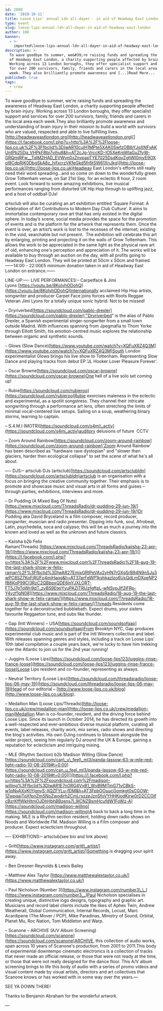 ```yaml
---
id: 2808
date: '2019-10-11'
title: Loose Lips' annual Ldn all-dayer - in aid of Headway East London - Loose Lips
type: event
slug: loose-lips-annual-ldn-all-dayer-in-aid-of-headway-east-london
author: 100
banner:
  - >-
    imported\loose-lips-annual-ldn-all-dayer-in-aid-of-headway-east-london\image2808.jpeg
description: >-
  To wave goodbye to summer, we&#39;re raising funds and spreading the awareness
  of Headway East London, a charity supporting people affected by brain injury.
  Working across 13 London boroughs, they offer specialist support and services
  for over 200 survivors, family, friends and carers in the local area each
  week. They also brilliantly promote awareness and [...]Read More...
published: true
tags:
  - crew
---
```

To wave goodbye to summer, we're raising funds and spreading the awareness of Headway East London, a charity supporting people affected by brain injury. Working across 13 London boroughs, they offer specialist support and services for over 200 survivors, family, friends and carers in the local area each week.They also brilliantly promote awareness and understanding of brain injury in their mission to build a world with survivors who are valued, respected and able to live fulfilling lives.[](http://headwayeastlondon.org/?fbclid=IwAR0zjWxxDZtVvg7jM3y0hqtIZ1tTqit4NriPfIdOeAe3cG6gFVcf45ow1z4)[http://headwayeastlondon.org](http://headwayeastlondon.org)[](https://l.facebook.com/l.php?u=http%3A%2F%2Floose-lips.co.uk%2F%3Ffbclid%3DIwAR10cujH1MPte5XAK0SwfzOBlbYJqXNFyAKUntPb25Dq_VHPkFBbj7vihu8&h=AT2cJg-VrccKD-IO5XeKmWIaGuZfyW-GRQmjRFw__TqlM2HAD_EVWvn0xZnvpapTYE7025DsdKqvZghWl0myE9OXol9CdpRjK0DbgSkA8z_hifxcrzVKfeGkd5fr6tSW61XnJkg)[http://loose-lips.co.uk](http://loose-lips.co.uk)Headway East London's efforts still really need their word spreading…and so come on down to the wonderfully green Grow Tottenham venue, on Sat 21st Sep, for an eclectic 8 hour, 2 room event. Look forward to some amazing exhibitions, live musical performances ranging from distorted UK Hip Hop through to uplifting jazz, and a host of oddball DJs!

artsclub will also be curating an art exhibition entitled ‘Square Format: A Celebration of Art Contributions to Modern Day Club Culture’. It aims to immortalise contemporary rave art that has only existed in the digital sphere. In today’s scene, social media provides the space for the promotion of events and is the platform for the artwork that represents them. Once the event is over, an artist’s work is lost to the recesses of the internet; existing in the void, searchable but not present.  The exhibition will celebrate this art by enlarging, printing and projecting it on the walls of Grow Tottenham. This allows the work to be appreciated in the same light as the physical rave art of old, enhancing one's perception and appreciation of it. The works will be available to buy through an auction on the day, with all profits going to Headway East London. They will be printed at 50cm x 50cm and framed.——14:00 – 22:00£5 minimum donation taken in aid of Headway East London on entrance.——

LINE-UP:—- LIVE PERFORMANCES:– Carpetface & Jimi Lyons [](https://l.facebook.com/l.php?u=https%3A%2F%2Fyoutu.be%2F8KolvhODohQ%3Ffbclid%3DIwAR2QA4u6OVRoF8gRcWZgFnpfTyo1E27JxtHd6653xsK6FTEH5RzbiZFSOYg&h=AT00LaybH9MvxG2UJsnjPwhJ-V9FvB3wbaFYyXe_vomvkLQKTdd1Uzn5jpiH_uUBCYhKeHX-XEbJEslrMv7TqxrQA1Uqifgqkg9pJcyPkvT6I3dn7xF9JYk1v5d4yZsZIHuG4HY)[https://youtu.be/8KolvhODohQ](https://youtu.be/8KolvhODohQ)Internationally acclaimed Hip Hop artists, songwriter and producer Carpet Face joins forces with Roots Reggae Veteran Jimi Lyons for a totally unique sonic hybrid. Not to be missed!

– Dryriverbed[](https://l.facebook.com/l.php?u=https%3A%2F%2Fsoundcloud.com%2Fpablo-drexler%3Ffbclid%3DIwAR1aXUw3XbPFzKtAt34jDABBVFl5iZiR6rThQjhPrmUPIuCkoBcZRXknu1g&h=AT13-5CmjxyyKy3YeCibTIP_70XzjuknPB568ONuVLSC-zZobejru4nRzMx6hRedcqp_A4w3uZ3RUdFzTn523ajbtct24NvwAg91TBB3S5yCQoXBz07nhnkFsFVokq1bdrH349E)[https://soundcloud.com/pablo-drexler](https://soundcloud.com/pablo-drexler)'"Dryriverbed" is the alias of Pablo Drexler, a Spanish experimental singer-songwriter from a small town outside Madrid. With influences spanning from Jpegmafia to Thom Yorke through Elliott Smith, his emotion-centred music explores the relationship between organic and synthetic sounds. 

– Glows (Slow Dance)[](https://l.facebook.com/l.php?u=https%3A%2F%2Fwww.youtube.com%2Fwatch%3Fv%3DXQFuXRZ4Q3M%26fbclid%3DIwAR1xz_QmO2oX9aKlnA7t4XIIOTtpRjIqv0w8HqwCF6STyMfiAEWQzShMmu8&h=AT0NfitVV7temWRknn4L8Htvwc97k-iQj3wLfrIfD6vMPTHiFVanipQSLRxrB2VL-OXwR9MZgYCa20QF1ZRRAvOy2bA6iUxFMLISG9v5BS9JrhjVjo-O42rQKWKrJy3shLKq4bE)[https://www.youtube.com/watch?v=XQFuXRZ4Q3M](https://www.youtube.com/watch?v=XQFuXRZ4Q3M)South London experimentalist Glows brings his live show to Tottenham. Representing Slow Dance and playing tracks from debut EP 'JL Hooker Lover Pleasure Forever'.

– Oscar Browne[](https://l.facebook.com/l.php?u=https%3A%2F%2Fsoundcloud.com%2Foscar-browne%3Ffbclid%3DIwAR3QHohNSxJkUOQ1izPe1-RGebEozdyJlW8H5CsazAXLvCE0qbNwmj-XljQ&h=AT2ojTL5C9Sl5Pj-b9_pUewWcmULRDI-WnZXEYf6Lh_MVTA_D2GTbxblxsvGcfdN6zSYXTP8eY5ZWl_7QlfXmVtEO4EjFwPYxoaXYMQpnzIfLB6D9VYG_ztO2EqFLAnOmVchQcA)[https://soundcloud.com/oscar-browne](https://soundcloud.com/oscar-browne)One hell of a live solo set coming up!

– Rubie[](https://l.facebook.com/l.php?u=https%3A%2F%2Fsoundcloud.com%2Frubieroo%3Ffbclid%3DIwAR0DBH-IH75KJrC0Je1DHtrZf0tlf7y1QFzYV4N7iu5krFBsXRJVu4Gy7E4&h=AT3Dg7pokLDIM-8CPsmnZ-0sTI4jV4TMyCZ6mOqHemKeqLmmwpEz_HGXa2bPRhV9yPIWU1sphVgEUHPs-9a6Xrx7jbLb13dXIbNow9sLLnaSM75aKOJ4Vo-IiIC_vJmyfp5U_2o)[https://soundcloud.com/rubieroo](https://soundcloud.com/rubieroo)Rubie exorcises maleness in the eclectic and experimental, as a spotlit songstress. They channel their intricate songwriting through a performance art lens, often stretching the limits of minimal vocal-centered live setups. Sailing on a soup, weathering binary storms, learning to captain.

– S.4.M.I (MOTR)[](https://l.facebook.com/l.php?u=https%3A%2F%2Fsoundcloud.com%2Fs4mi_activ%3Ffbclid%3DIwAR0DBH-IH75KJrC0Je1DHtrZf0tlf7y1QFzYV4N7iu5krFBsXRJVu4Gy7E4&h=AT1uHLy3dQT5kXXaApyi2vzM9hjRAxIk6KKzIAHtKQ-RMhZYbEj6EC_OppyDBVP4n08e27NOg9ZyJ1e_Q5cu9VI7XcXq9rK4CB9e3nFPLvYax-TMOCA_qvrROlYCgTm1bSmLIQ8)[https://soundcloud.com/s4mi\_activ](https://soundcloud.com/s4mi_activ)auditory delusions of future  CCTV

– Zoom Around Rainbow[](https://l.facebook.com/l.php?u=https%3A%2F%2Fsoundcloud.com%2Fzoom-around-rainbow%3Ffbclid%3DIwAR3hcf5Jp2St39Ogoad4UaGZZg-cAta4-2Hg-QefWOkbC5WhEiB4rstFCj8&h=AT2ytpmToYSZQn_dV9ROx6tS0Rq5I5_5_BhskAZl--yocsaZoxgO0rfCsIu2vs7Mq0oTcgybFTSZlD_o3nuqPPvqzPhs3d_BlvNuQAbKMSjqPGCVdW1oSrp_61cmFK0fd9MsEgU)[https://soundcloud.com/zoom-around-rainbow](https://soundcloud.com/zoom-around-rainbow)'Zoom Around Rainbow' has been described as "hardware rave dystopian" and "slower then glaciers, harder then ecological collapse" to set the scene of what he's all about.

—- DJS:– artsclub DJs (artsclub)[](https://l.facebook.com/l.php?u=https%3A%2F%2Fsoundcloud.com%2Fartsclubldn%3Ffbclid%3DIwAR386WuEvN40G__rVqYgsxEcc2dT2oKPkVnuqX_Xarjb529aaBdzLK6-SVE&h=AT37HtYTojMRbP5GSbfJpPQbfjTARgJx4EoICG0qJlfMC0zpugHvLojyq3w-1NeAO5_5C-GkEGm04FjUNu-0l2bqEV_kzU1lig--7GF5mvIxu_odHHdxeUSLQAW7IzYluV8t_GE)[https://soundcloud.com/artsclubldn](https://soundcloud.com/artsclubldn)artsclub is an organisation with a focus on bringing the creative community together. Their emphasis is to promote and showcase music and visual arts in all forms and guises – through parties, exhibitions, interviews and more.

– Dr Pudding (A Mixed Bag Of Nuts)[](https://l.facebook.com/l.php?u=https%3A%2F%2Fwww.mixcloud.com%2FThreadsRadio%2Fdr-pudding-29-jun-19%2F%3Ffbclid%3DIwAR0i-SZB9p9z-NBmxzGLuSTk4t3Jo-HMf3fuqN99R8iM2gaCdW_wPQ3SHLI&h=AT2gtfREDrhlKERH6U0YWpdMzJ5wMSq3_CRGCpg8CcHAXZWC1YgVh3_acX-7Sx-44HGzLW8XzGEwXxySPa4kJ4PQarUK5000MaawljkeJksrLrsB8D62KYR1qSPAIT14v2-7fQI)[https://www.mixcloud.com/ThreadsRadio/dr-pudding-29-jun-19/](https://www.mixcloud.com/ThreadsRadio/dr-pudding-29-jun-19/)Dr Pudding aka David Bryceland is a film composer, record producer, songwriter, musician and radio presenter. Dipping into funk, soul, Afrobeat, Latin, psychedelia, soca and calypso; this will be as much a journey into the known and loved as well as the unknown and future classics.

– Kaiisha b2b Felix Raman(Threads) [](https://www.mixcloud.com/ThreadsRadio/kaiisha-23-apr-19/?fbclid=IwAR10cujH1MPte5XAK0SwfzOBlbYJqXNFyAKUntPb25Dq_VHPkFBbj7vihu8)[https://www.mixcloud.com/ThreadsRadio/kaiisha-23-apr-19/](https://www.mixcloud.com/ThreadsRadio/kaiisha-23-apr-19/)[](https://l.facebook.com/l.php?u=https%3A%2F%2Fwww.mixcloud.com%2FThreadsRadio%2F18-aug-19-the-last-shark-show-w-felix-raman%2F%3Ffbclid%3DIwAR27EmixGRtPeVAx2yHN7rGXgSrB84N9nSJu3wPC8SZ7KoFjRUFo4mjHaqg&h=AT37arFeWP1kshkazlzo6UxQdLmDXoeNP2fB6KoP99Cl3RzC2QBbpxQDE6lnYJXLORT-FT5J7pTqWri9dT_zvBS9EteiYyuPAZITRIJzfgftpL-wNSypJIf2lFRp-Y4vzf1gN08)[https://www.mixcloud.com/ThreadsRadio/18-aug-19-the-last-shark-show-w-felix-raman/](https://www.mixcloud.com/ThreadsRadio/18-aug-19-the-last-shark-show-w-felix-raman/)Threads Residents come together for a deconstructed bubblebath. Expect drums, your sisters favourite Reggaeton tune, and subs like thunder.  

– Gap (Intl Winners) – USA[](https://l.facebook.com/l.php?u=https%3A%2F%2Fsoundcloud.com%2Fsoundsofgap%3Ffbclid%3DIwAR0R9EzPIG_7q4TepPM4406a5iEvDaroExoSRcaE4T0M67s85RKUGluv6i4&h=AT2euwDWIosiCPc1AitjN2wfk6UZZXqmFKtYVHEul7jpAwO3dhqQT7wi3Taklyvl6iKiQGxYyg7bYeVCiIONQ7Ylc_2Win62NW_5kqhiWkRrQ6M3hNTU7tEOpwlpRwk2lLtjXxQ)[https://soundcloud.com/soundsofgap](https://soundcloud.com/soundsofgap)From Brooklyn NYC, Gap produces experimental club music and is part of the Intl Winners collective and label. With releases spanning genres and styles, including a track on Loose Lips' 10th label compilation a couple years back, we're lucky to have him trekking over the Atlantic to join us for the 2nd year running!

– Juggins (Loose Lips)[](https://l.facebook.com/l.php?u=https%3A%2F%2Fsoundcloud.com%2Floose-lips123%2Fjuggins-rinse-france-loose%3Ffbclid%3DIwAR0ccAuIspwyQfPDSlkkD_EO_EOZIK3Zse3803IGiVsLaiAJxX6XTuBMRQo&h=AT3UXObxHldPZCapyKZWo1DcW1oNB5a7SbzyYMPpVJbWQNUaFgB6joIQydDQRF8y2p54GR68YSpUQxfJ2gMwr8SpIhoF9CnoOknf_aNDqylbpiTUQcbAiXWC6I97MiR8jjhnCs8)[https://soundcloud.com/loose-lips123/juggins-rinse-france-loose](https://soundcloud.com/loose-lips123/juggins-rinse-france-loose)Loose Lips resident and co-founder, representing as always.

– Neutral Territory (Loose Lips)[](https://l.facebook.com/l.php?u=https%3A%2F%2Fsoundcloud.com%2Fthreadsradio%2Floose-lips-06-may-19%3Ffbclid%3DIwAR3JgSMgU5DHuVm0YnQemX2Go2QVAxDCMW8IKnld6o_aCM6JIwSkds1qBtA&h=AT35iI_X0y0ZYZpBEXJGX6XnztEKSRQDheUZrYIA_XiKTlivfVNaMZd1j0bT7uRKNMjgBK1iCu8Hiedh_hakx732FhSJHaO8ZIYsi4-eWSYvaFzOezDN5RPKh1iybXJtZ2Wi-FA)[https://soundcloud.com/threadsradio/loose-lips-06-may-19](https://soundcloud.com/threadsradio/loose-lips-06-may-19)Head of our editorial – [](http://www.loose-lips.co.uk/blog?fbclid=IwAR1TeWu7TYmA6xfiRJ9-RirtpUI69vmopakMEuHRhnufGvpEFo11J_ZZzFs)[http://www.loose-lips.co.uk/blog](http://www.loose-lips.co.uk/blog).

– Medallion Man (Loose Lips/Threads)[](https://l.facebook.com/l.php?u=http%3A%2F%2Floose-lips.co.uk%2Fcrew%2Fmedallion-man%3Ffbclid%3DIwAR3u2hQy0BFBj2lhQUrUsMzLXQfJUM6a_3CJmWldNQLdq0spW-sQRZo--mQ&h=AT0c-ZDuqaFz_GaswTBxp4GEjj6xK0DAWYgdXoRhS5Xuq6aulzIeLIsyM1Hrn8H03rIneLzN629hZHDGbjiCFNqVcxMP5dkjKWH557Cp0KPSjUvqeHYibzyuT0qF0XdiY0uRwug)[http://loose-lips.co.uk/crew/medallion-man](http://loose-lips.co.uk/crew/medallion-man)Medallion Man is co-founder, resident, and the driving force behind Loose Lips. Since its launch in October 2014, he has directed its growth into a well-respected and ever-ambitious diverse musical platform, curating all events, label releases, charity work, mix series, radio shows and directing the blog's activities. His own DJing continues to blossom alongside the wider project, seeing him regularly DJ around the UK & Europe, gaining a reputation for eclecticism and intriguing mixing.

– MLE (Rhythm Section) b2b Madison Willing (Slow Dance)[](https://l.facebook.com/l.php?u=https%3A%2F%2Fsoundcloud.com%2Fcan_u_feel_ml3%2Fpanda-lassow-63-w-mle-red-light-radio-10-08-2019%3Ffbclid%3DIwAR1TNO5UlzCM5i0Dm4I3a-zfHZH297HMEHFO3tJHBg_amHnsOJhUmOIlc8E%23t%3D0%3A00&h=AT3kkG98iwoN4yGpEWhoE-fNgA64QGyGCbfSjTiDVyH3L6He_gq8_P6xZE0EULDuFfH123_zMBK2H-rZQRCN1pDqK1I1tvUlKSWhLccPbWK4IRHMIefBN6akc6AbMMMknkuG8BI)[https://soundcloud.com/can\_u\_feel\_ml3/panda-lassow-63-w-mle-red-light-radio-10-08-2019#t=0:00](https://soundcloud.com/can_u_feel_ml3/panda-lassow-63-w-mle-red-light-radio-10-08-2019#t=0:00)[](https://l.facebook.com/l.php?u=https%3A%2F%2Fsoundcloud.com%2Fmadison-willing%3Ffbclid%3DIwAR1E7nORG4VyB1_WyB9MTmG71yCBkS-w1qNyAXyKtYIgnyS-XQZFYLu-fDM&h=AT3FpbOOuucGomkgt0sCGOW-1ZwpqajTqXfpnZmSNoZwodjrh2CmLrszzeJznSfoVYHHKjodKjrw0rD2CCOlfcBzrKffWkHltmOJDhHbhBBzens7l_9lCNZBsmHcufdW1FoWz-A)[https://soundcloud.com/madison-willing](https://soundcloud.com/madison-willing)A back to back a long time in the making. MLE is a Rhythm section resident, holding down radio shows on Noods and Worldwide FM. Madison Willing is a Film composer and producer. Expect eclecticism throughout. 

—- EXHIBITIONS:– artsclub(see bio and link above)

– Gritt[](https://l.facebook.com/l.php?u=https%3A%2F%2Fwww.instagram.com%2Fgritt_artist%2F%3Ffbclid%3DIwAR0H_RZ2AiAF7yuCnjocfDbDYP198Ua6cVtz3jLK8l69KRmWegWPkks48NU&h=AT15Hut5ejXDziTz2KhRKirTVoFfjzLzCvzR4cAUTqGxIH1l49GBid6hAXw41xL_yR8hBkHGzscoicJYVGOFqwypyZzQJCMqxb4B1GhdO_MCK_QdTVOwVQTQsg7rp-JfpBHihXE)[https://www.instagram.com/gritt\_artist/](https://www.instagram.com/gritt_artist/)Something is dragging your spirit away.

– Ben Dresner-Reynolds & Lewis Bailey 

– Matthew Alex Taylor [](https://l.facebook.com/l.php?u=https%3A%2F%2Fwww.matthewalextaylor.co.uk%2F%3Ffbclid%3DIwAR0JMTsuDil5hca75czJklSz5zZHsfhFfG7VCIXUAUfzmbWfDk29U6-f4sE&h=AT14n8TycY28UOS-QytnapOBZgJKDcb2yNpRn4tcojLbXid1XgL5nH-F-jXI5QOTWinsPvij111ZeJ6tsMwpntP_93vSkgoPnqNhvkxHvi3X6B64hilYJWxadQZufYFt_fYNB2M)[https://www.matthewalextaylor.co.uk/](https://www.matthewalextaylor.co.uk/)

– Paul Nicholson (Number 3)[](https://l.facebook.com/l.php?u=https%3A%2F%2Fwww.instagram.com%2Fnumber3__%3Ffbclid%3DIwAR0i-SZB9p9z-NBmxzGLuSTk4t3Jo-HMf3fuqN99R8iM2gaCdW_wPQ3SHLI&h=AT2vGJ2cnoIIUyD9N1PTS3ReIqcsoNydXB2U84EDUT0Oy8hs62bz3hBwZSQbTmK2ZSD-wRqVb5mi3KEu4BCb6eRmo9BB_IvTAXeg74netdtnJjOjj-5BVITpy4-2RUjFwPS84LQ)[https://www.instagram.com/number3\_\_](https://www.instagram.com/number3__)Paul Nicholson specialises in creating unique, distinctive logo designs, typography and graphic art. Musicians and record label clients include the likes of Aphex Twin, Andrew Weatherall, Global Communication, Internal Records, Locust, Marc Acardipane (The Mover / PCP), Mike Paradinas, Ministry of Sound, Orbital, Planet Mu, Roc Nation, Tom Middleton and Warp.

– Scanone – ARCHIVE (A/V Album Screening)[](https://l.facebook.com/l.php?u=https%3A%2F%2Fsoundcloud.com%2Fscanone%3Ffbclid%3DIwAR1VeYZMa26IiCNRYSSeBb8ozrDIgpCo_BnbKaCJF5ohM_evexLiX6ZeuaQ&h=AT1IL0BU8w3Rdq7McaA_GRQ8r4eOPccmnkuTVk4QDHhBy7RFQqLGq1uOdnz9x_kAkWoO8N3xkt6vzW7OHJVCn26nNNaToXAq3wkjIcnR_un7AASHi2-K8y2Q_IQcarpVrW_Hhfg)[https://soundcloud.com/scanone](https://soundcloud.com/scanone)ARCHIVE, this collection of audio works, span across 10 years of Scanone's production, from 2001 to 2011.This body of experimental downtempo cinematic electronics is a collection of tracks that never made an official release, or those that were not ready at the time, or those that were not really designed for the dance floor. This A/V album screening brings to life this body of audio with a series of promo videos and visual content made by visual artists, directors and art collectives that Scanone knows or has worked with in some way over the years.—

SEE YA DOWN THERE!

Thanks to Benjamin Abraham for the wonderful artwork.

—